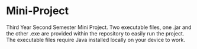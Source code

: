 # Mini-Project
Third Year Second Semester Mini Project.
Two executable files, one .jar and the other .exe are provided within the repository to easily run the project.
The executable files require Java installed locally on your device to work.

